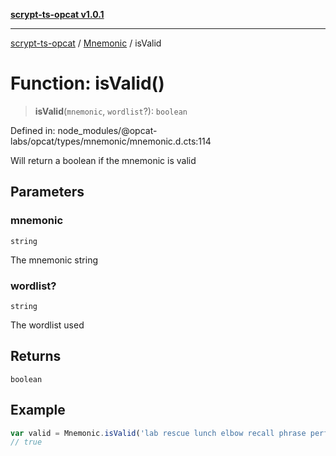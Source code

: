 [**scrypt-ts-opcat v1.0.1**](../../../README.md)

***

[scrypt-ts-opcat](../../../README.md) / [Mnemonic](../README.md) / isValid

# Function: isValid()

> **isValid**(`mnemonic`, `wordlist`?): `boolean`

Defined in: node\_modules/@opcat-labs/opcat/types/mnemonic/mnemonic.d.cts:114

Will return a boolean if the mnemonic is valid

## Parameters

### mnemonic

`string`

The mnemonic string

### wordlist?

`string`

The wordlist used

## Returns

`boolean`

## Example

```ts
var valid = Mnemonic.isValid('lab rescue lunch elbow recall phrase perfect donkey biology guess moment husband');
// true
```
